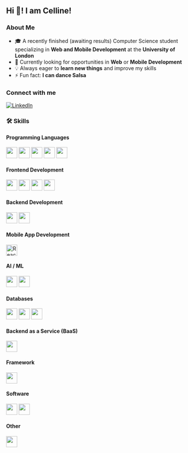 
<h2 align="left">Hi 👋! I am Celline!</h2>

###

### About Me  
- 🎓 A recently finished (awaiting results) Computer Science student specializing in **Web and Mobile Development** at the **University of London**  
- 🌱 Currently looking for opportunities in **Web** or **Mobile Development**  
- 💡 Always eager to **learn new things** and improve my skills
- ⚡ Fun fact: **I can dance Salsa**

### Connect with me  
[![LinkedIn](https://img.shields.io/badge/LinkedIn-Celline%20Maccabee-blue?style=for-the-badge&logo=linkedin)](https://www.linkedin.com/in/celline-maccabee-b63792273/)

### 🛠️ Skills  

#### Programming Languages  
<div>
  <img src="https://cdn.jsdelivr.net/gh/devicons/devicon/icons/javascript/javascript-original.svg" height="30" />
  <img src="https://cdn.jsdelivr.net/gh/devicons/devicon/icons/typescript/typescript-original.svg" height="30" />
  <img src="https://cdn.jsdelivr.net/gh/devicons/devicon/icons/python/python-original.svg" height="30" />
  <img src="https://cdn.jsdelivr.net/gh/devicons/devicon/icons/cplusplus/cplusplus-original.svg" height="30" />
  <img src="https://cdn.jsdelivr.net/gh/devicons/devicon/icons/csharp/csharp-original.svg" height="30" />
</div>

#### Frontend Development  
<div>
  <img src="https://cdn.jsdelivr.net/gh/devicons/devicon/icons/react/react-original.svg" height="30" />
  <img src="https://cdn.jsdelivr.net/gh/devicons/devicon/icons/html5/html5-original.svg" height="30" />
  <img src="https://cdn.jsdelivr.net/gh/devicons/devicon/icons/css3/css3-original.svg" height="30" />
  <img src="https://cdn.jsdelivr.net/gh/devicons/devicon/icons/tailwindcss/tailwindcss-plain.svg" height="30" />
</div>

#### Backend Development  
<div>
  <img src="https://cdn.jsdelivr.net/gh/devicons/devicon/icons/nodejs/nodejs-original.svg" height="30" />
  <img src="https://cdn.jsdelivr.net/gh/devicons/devicon/icons/express/express-original.svg" height="30" />
</div>

#### Mobile App Development  
<div>
  <img src="https://cdn.jsdelivr.net/gh/devicons/devicon/icons/react/react-original.svg" height="30" title="React Native" />
</div>

#### AI / ML  
<div>
  <img src="https://cdn.jsdelivr.net/gh/devicons/devicon/icons/pandas/pandas-original.svg" height="30" />
  <img src="https://seaborn.pydata.org/_static/logo-wide-lightbg.svg" height="30" />
</div>

#### Databases  
<div>
  <img src="https://cdn.jsdelivr.net/gh/devicons/devicon/icons/mysql/mysql-original.svg" height="30" />
  <img src="https://cdn.jsdelivr.net/gh/devicons/devicon/icons/sqlite/sqlite-original.svg" height="30" />
  <img src="https://cdn.jsdelivr.net/gh/devicons/devicon/icons/postgresql/postgresql-original.svg" height="30" />
</div>

#### Backend as a Service (BaaS)  
<div>
  <img src="https://cdn.jsdelivr.net/gh/devicons/devicon/icons/firebase/firebase-plain.svg" height="30" />
</div>

#### Framework  
<div>
  <img src="https://cdn.jsdelivr.net/gh/devicons/devicon/icons/django/django-plain.svg" height="30" />
</div>

#### Software  
<div>
  <img src="https://cdn.jsdelivr.net/gh/devicons/devicon/icons/figma/figma-original.svg" height="30" />
  <img src="https://upload.wikimedia.org/wikipedia/commons/7/78/InVision_app_logo.svg" height="30" />
</div>

#### Other  
<div>
  <img src="https://cdn.jsdelivr.net/gh/devicons/devicon/icons/git/git-original.svg" height="30" />
</div>

